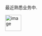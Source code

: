 最近熟悉业务中.

<img width="51" alt="image" src="https://github.com/user-attachments/assets/faf491d5-0001-464b-a981-442c415c3405" />
